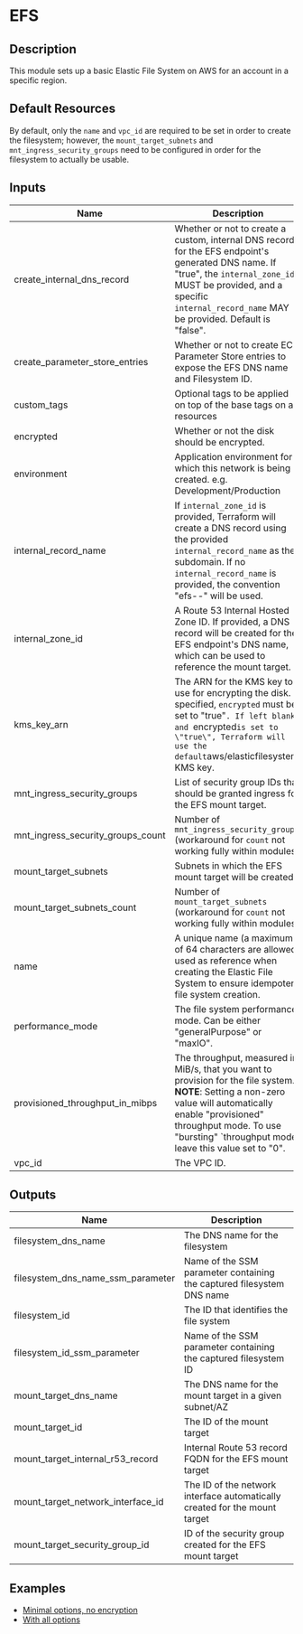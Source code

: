 # EFS

## Description

This module sets up a basic Elastic File System on AWS for an account in a specific region.

## Default Resources

By default, only the `name` and `vpc_id` are required to be set in order to create the filesystem; however, the `mount_target_subnets` and `mnt_ingress_security_groups` need to be configured in order for the filesystem to actually be usable.

## Inputs

| Name | Description | Type | Default | Required |
|------|-------------|:----:|:-----:|:-----:|
| create_internal_dns_record | Whether or not to create a custom, internal DNS record for the EFS endpoint's generated DNS name. If \"true\", the `internal_zone_id` MUST be provided, and a specific `internal_record_name` MAY be provided. Default is \"false\". | string | `false` | no |
| create_parameter_store_entries | Whether or not to create EC2 Parameter Store entries to expose the EFS DNS name and Filesystem ID. | string | `true` | no |
| custom_tags | Optional tags to be applied on top of the base tags on all resources | map | `<map>` | no |
| encrypted | Whether or not the disk should be encrypted. | string | `true` | no |
| environment | Application environment for which this network is being created. e.g. Development/Production | string | `Development` | no |
| internal_record_name | If `internal_zone_id` is provided, Terraform will create a DNS record using the provided `internal_record_name` as the subdomain. If no `internal_record_name` is provided, the convention \"efs-<name>-<environment>\" will be used. | string | `` | no |
| internal_zone_id | A Route 53 Internal Hosted Zone ID. If provided, a DNS record will be created for the EFS endpoint's DNS name, which can be used to reference the mount target. | string | `` | no |
| kms_key_arn | The ARN for the KMS key to use for encrypting the disk. If specified, `encrypted` must be set to \"true\"`. If left blank and `encrypted` is set to \"true\", Terraform will use the default `aws/elasticfilesystem` KMS key. | string | `` | no |
| mnt_ingress_security_groups | List of security group IDs that should be granted ingress for the EFS mount target. | list | `<list>` | no |
| mnt_ingress_security_groups_count | Number of `mnt_ingress_security_groups` (workaround for `count` not working fully within modules) | string | `0` | no |
| mount_target_subnets | Subnets in which the EFS mount target will be created. | list | `<list>` | no |
| mount_target_subnets_count | Number of `mount_target_subnets` (workaround for `count` not working fully within modules) | string | `0` | no |
| name | A unique name (a maximum of 64 characters are allowed) used as reference when creating the Elastic File System to ensure idempotent file system creation. | string | - | yes |
| performance_mode | The file system performance mode. Can be either "generalPurpose" or "maxIO". | string | `generalPurpose` | no |
| provisioned_throughput_in_mibps | The throughput, measured in MiB/s, that you want to provision for the file system. **NOTE**: Setting a non-zero value will automatically enable \"provisioned\" throughput mode. To use \"bursting\" `throughput mode, leave this value set to \"0\". | string | `0` | no |
| vpc_id | The VPC ID. | string | - | yes |

## Outputs

| Name | Description |
|------|-------------|
| filesystem_dns_name | The DNS name for the filesystem |
| filesystem_dns_name_ssm_parameter | Name of the SSM parameter containing the captured filesystem DNS name |
| filesystem_id | The ID that identifies the file system |
| filesystem_id_ssm_parameter | Name of the SSM parameter containing the captured filesystem ID |
| mount_target_dns_name | The DNS name for the mount target in a given subnet/AZ |
| mount_target_id | The ID of the mount target |
| mount_target_internal_r53_record | Internal Route 53 record FQDN for the EFS mount target |
| mount_target_network_interface_id | The ID of the network interface automatically created for the mount target |
| mount_target_security_group_id | ID of the security group created for the EFS mount target |

## Examples

* [Minimal options, no encryption](examples/minimal-options-unencrypted.tf)
* [With all options](examples/with-all-options.tf)
